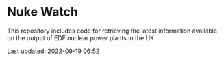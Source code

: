 # Nuke Watch

This repository includes code for retrieving the latest information available on the output of EDF nuclear power plants in the UK.

Last updated: 2022-09-19 06:52